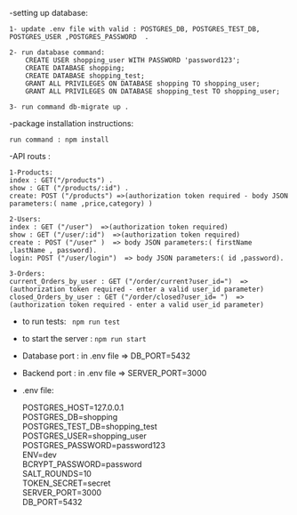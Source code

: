 -setting up database:<br>

    1- update .env file with valid : POSTGRES_DB, POSTGRES_TEST_DB, POSTGRES_USER ,POSTGRES_PASSWORD  .
    
    2- run database command:
        CREATE USER shopping_user WITH PASSWORD 'password123';
        CREATE DATABASE shopping;
        CREATE DATABASE shopping_test;
        GRANT ALL PRIVILEGES ON DATABASE shopping TO shopping_user;
        GRANT ALL PRIVILEGES ON DATABASE shopping_test TO shopping_user;

    3- run command db-migrate up .

-package installation instructions:<br>

    run command : npm install 

-API routs :<br>

    1-Products: 
    index : GET("/products") . 
    show : GET ("/products/:id") . 
    create: POST ("/products") =>(authorization token required - body JSON parameters:( name ,price,category) ) 

    2-Users:
    index : GET ("/user")  =>(authorization token required)
    show : GET ("/user/:id")  =>(authorization token required)
    create : POST ("/user" )  => body JSON parameters:( firstName ,lastName , password).
    login: POST ("/user/login")  => body JSON parameters:( id ,password).

    3-Orders:
    current_Orders_by_user : GET ("/order/current?user_id=")  =>(authorization token required - enter a valid user_id parameter) 
    closed_Orders_by_user : GET ("/order/closed?user_id= ")  =>(authorization token required - enter a valid user_id parameter)

- to run tests: <code> npm run test </code>
     
- to start the server : <code>npm run start </code>

- Database port : in .env file => DB_PORT=5432
- Backend port : in .env file => SERVER_PORT=3000
- .env file: <br>

    POSTGRES_HOST=127.0.0.1 <br>
    POSTGRES_DB=shopping <br>
    POSTGRES_TEST_DB=shopping_test  <br>
    POSTGRES_USER=shopping_user <br>
    POSTGRES_PASSWORD=password123 <br>
    ENV=dev <br>
    BCRYPT_PASSWORD=password <br>
    SALT_ROUNDS=10 <br>
    TOKEN_SECRET=secret <br>
    SERVER_PORT=3000 <br>
    DB_PORT=5432 <br>

